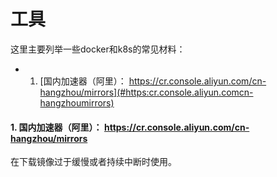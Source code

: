 # 工具

这里主要列举一些docker和k8s的常见材料：

* 1. [国内加速器（阿里）： https://cr.console.aliyun.com/cn-hangzhou/mirrors](#https:cr.console.aliyun.comcn-hangzhoumirrors)

####  1. <a name='https:cr.console.aliyun.comcn-hangzhoumirrors'></a>国内加速器（阿里）： https://cr.console.aliyun.com/cn-hangzhou/mirrors
在下载镜像过于缓慢或者持续中断时使用。